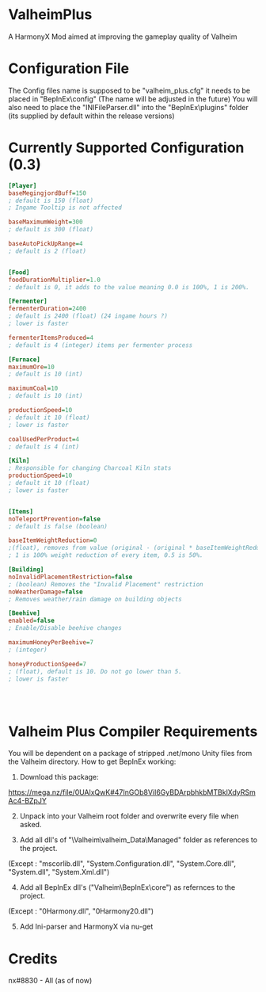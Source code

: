 # ValheimPlus
A HarmonyX Mod aimed at improving the gameplay quality of Valheim



# Configuration File

The Config files name is supposed to be "valheim_plus.cfg" it needs to be placed in "BepInEx\config"
(The name will be adjusted in the future)
You will also need to place the "INIFileParser.dll" into the "BepInEx\plugins" folder (its supplied by default within the release versions)

# Currently Supported Configuration (0.3)
```INI
[Player]
baseMegingjordBuff=150
; default is 150 (float)
; Ingame Tooltip is not affected

baseMaximumWeight=300
; default is 300 (float)

baseAutoPickUpRange=4
; default is 2 (float)


[Food]
foodDurationMultiplier=1.0
; default is 0, it adds to the value meaning 0.0 is 100%, 1 is 200%.

[Fermenter]
fermenterDuration=2400
; default is 2400 (float) (24 ingame hours ?)
; lower is faster

fermenterItemsProduced=4
; default is 4 (integer) items per fermenter process

[Furnace]
maximumOre=10
; default is 10 (int)

maximumCoal=10
; default is 10 (int)

productionSpeed=10
; default it 10 (float)
; lower is faster

coalUsedPerProduct=4
; default is 4 (int)

[Kiln]
; Responsible for changing Charcoal Kiln stats
productionSpeed=10
; default it 10 (float)
; lower is faster


[Items]
noTeleportPrevention=false
; default is false (boolean)

baseItemWeightReduction=0
;(float), removes from value (original - (original * baseItemWeightReduction). 
; 1 is 100% weight reduction of every item, 0.5 is 50%.

[Building]
noInvalidPlacementRestriction=false
; (boolean) Removes the "Invalid Placement" restriction
noWeatherDamage=false
; Removes weather/rain damage on building objects

[Beehive]
enabled=false
; Enable/Disable beehive changes

maximumHoneyPerBeehive=7
; (integer)

honeyProductionSpeed=7
; (float), default is 10. Do not go lower than 5.
; lower is faster





```

# Valheim Plus Compiler Requirements

You will be dependent on a package of stripped .net/mono Unity files from the Valheim directory.
How to get BepInEx working:

1. Download this package:

https://mega.nz/file/0UAlxQwK#47InGOb8ViI6GyBDArpbhkbMTBklXdyRSmAc4-BZpJY

2. Unpack into your Valheim root folder and overwrite every file when asked.

3. Add all dll's of "\Valheim\valheim_Data\Managed" folder as references to the project.

(Except : "mscorlib.dll", "System.Configuration.dll", "System.Core.dll", "System.dll", "System.Xml.dll")

4. Add all BepInEx dll's ("Valheim\BepInEx\core") as refernces to the project.

(Except : "0Harmony.dll", "0Harmony20.dll")

5. Add Ini-parser and HarmonyX via nu-get

# Credits

nx#8830 - All (as of now)
